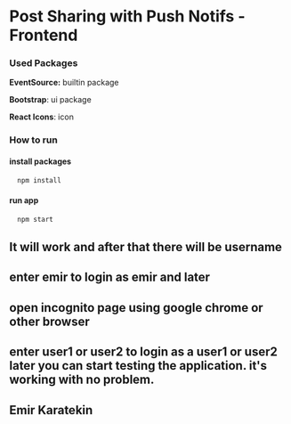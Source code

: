 # Post Sharing with Push Notifs - Frontend

### Used Packages

**EventSource:** builtin package

**Bootstrap**: ui package

**React Icons**: icon

### How to run



#### install packages

```bash
  npm install
```

#### run app

```bash
  npm start
```

## It will work and after that there will be username
## enter emir to login as emir and later
## open incognito page using google chrome or other browser 
## enter user1 or user2 to login as a user1 or user2 later you can start testing the application. it's working with no problem.

## Emir Karatekin